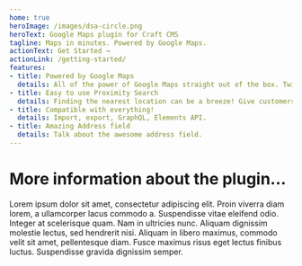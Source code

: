```yaml
---
home: true
heroImage: /images/dsa-circle.png
heroText: Google Maps plugin for Craft CMS
tagline: Maps in minutes. Powered by Google Maps.
actionText: Get Started →
actionLink: /getting-started/
features:
- title: Powered by Google Maps
  details: All of the power of Google Maps straight out of the box. Twig code makes it easy to drop fully-rendered maps directly onto the page.
- title: Easy to use Proximity Search
  details: Finding the nearest location can be a breeze! Give customers an easy way to track down a store near them.
- title: Compatible with everything!
  details: Import, export, GraphQL, Elements API.
- title: Amazing Address field
  details: Talk about the awesome address field.
---
```


# More information about the plugin...

Lorem ipsum dolor sit amet, consectetur adipiscing elit. Proin viverra diam lorem, a ullamcorper lacus commodo a. Suspendisse vitae eleifend odio. Integer at scelerisque quam. Nam in ultricies nunc. Aliquam dignissim molestie lectus, sed hendrerit nisi. Aliquam in libero maximus, commodo velit sit amet, pellentesque diam. Fusce maximus risus eget lectus finibus luctus. Suspendisse gravida dignissim semper.
